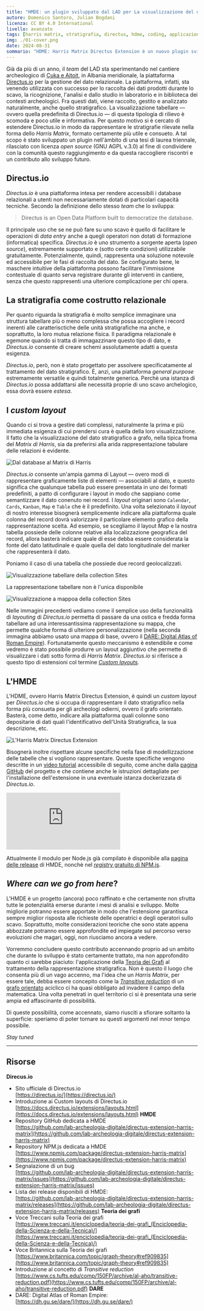 ```yaml
---
title: "HMDE: un plugin sviluppato dal LAD per La visualizzazione del dato stratigrafico"
autore: Domenico Santoro, Julian Bogdani
licenza: CC BY 4.0 International
livello: avanzato
tags: [harris matrix, stratigrafia, directus, hdme, coding, applicazioni web, tutorial]
img: ./01-cover.png
date: 2024-08-31
sommario: "HDME: Harris Matrix Directus Extension è un nuovo plugin sviluppato dal LAD per la costruzione e visualizzazione interattiva di Matrix di Harris all'interno di banche dati relazionali realizzate con la piattaforma Directus.io. Il plugin è stato testato con successonella documentazione degli scavi del LAD A Çuka e Ajtoit (Albania), dove da più di u anno sta venendo sperimentando Directus.io."
---
```



Già da più di un anno, il _team_ del LAD sta sperimentando nel cantiere archeologico di [Çuka e Ajtoit](https://lad.saras.uniroma1.it/ricerca/missione-archeologica-sapienza-a-cuka-e-ajtoit-albania/), in Albania meridionale, la piattaforma [Directus.io](https://directus.io) per la gestione del dato relazionale. La piattaforma, infatti, sta venendo utilizzata con successo per lo raccolta dei dati prodotti durante lo scavo, la ricognizione, l'analisi e dallo studio in laboratorio e in biblioteca dei contesti archeologici. Fra questi dati, viene raccolto, gestito e analizzato naturalmente, anche quello stratigrafico. La visualizzazione tabellare  — ovvero quella predefinita di Directus.io — di questa tipologia di rilievo è scomoda e poco utile e informativa. Per questo motivo si è cercato di estendere Directus.io in modo da rappresentare le stratigrafie rilevate nella forma dello *Harris Matrix*, formato certamente più utile e consueto. A tal scopo è stato sviluppato un plugin nell'àmbito di una tesi di laurea triennale, rilasciato con licenza _open source_ (GNU AGPL v.3.0) al fine di condividere con la comunità questo raggiungimento e da questa raccogliere riscontri e un contributo allo sviluppo futuro.


## Directus.io

*Directus.io* è una piattaforma intesa per rendere accessibili i database relazionali a utenti non necessariamente dotati di particolari capacità tecniche. Secondo la definizione dello stesso _team_ che lo sviluppa:

> Directus is an Open Data Platform built to democratize the database.

Il principale uso che se ne può fare su uno scavo è quello di facilitare le operazioni di *data entry* anche a quegli operatori non dotati di formazione (informatica) specifica. _Directus.io_ è uno strumento a sorgente aperta (_open source_), estremamente supportato e (sotto certe condizioni) utilizzabile gratuitamente. Potenzialmente, quindi, rappresenta una soluzione notevole ed accessibile per le fasi di raccolta del dato. Se configurato bene, le maschere intuitive della piattaforma possono facilitare l'immissione contestuale di quanto serva registrare durante gli interventi in cantiere, senza che questo rappresenti una ulteriore complicazione per chi opera.

## La stratigrafia come costrutto relazionale

Per quanto riguarda la stratigrafia è molto semplice immaginare una struttura tabellare più o meno complessa che possa accogliere i record inerenti alle caratterisctiche delle unità stratigrafiche ma anche, e soprattutto, la loro mutua relazione fisica. Il paradigma relazionale è egemone quando si tratta di immagazzinare questo tipo di dato, e _Directus.io_ consente di creare schemi assolutamente adatti a questa esigenza.

_Directus.io_, però, non è stato progettato per assolvere specificatamente al trattamento del dato stratigrafico. È, anzi, una piattaforma _general purpose_ estremamente versatile e quindi totalmente generica. Perchè una istanza di _Directus.io_ possa addattarsi alle necessità proprie di uno scavo archelogico, essa dovrà essere _estesa_.


## I _custom layout_

Quando ci si trova a gestire dati complessi, naturalmente la prima e più immediata esigenza di cui prendersi cura è quella della loro visualizzazione. Il fatto che la visualizzazione del dato stratigrafico a grafo, nella tipica froma del *Matrix di Harris*, sia da preferirsi alla arida rappresentazione tabulare delle relazioni è evidente. 

![Dal database al Matrix di Harris](02-dbhm.png "Dal database al Matrix di Harris")

_Directus.io_ consente un'ampia gamma di Layout — overo modi di rappresentare graficamente liste di elementi — associabili al dato, e questo significa che qualunque tabella può essere presentata in uno dei formati predefiniti, a patto di configurare i layout in modo che sappiano come semantizzare il dato conenuto nei record. I _layout_ originari sono `Calendar`, `Cards`, `Kanban`, `Map` e `Table` che è il predefinito. Una volta selezionato il _layout_ di nostro interesse bisognerà semplicemente indicare alla piattaforma quale colonna del record dovrà valorizzare il particolare elemento grafico della rappresentazione scelta. Ad esempio, se scegliamo il layout *Map* e la nostra tabella possiede delle colonne relative alla localizzazione geografica del record, allora basterà indicare quale di esse debba essere considerata la fonte del dato latitudinale e quale quella del dato longitudinale del marker che rappresenterà il dato.


Poniamo il caso di una tabella che possiede due record geolocalizzati. 

![Visualizzazione tabellare della collection Sites](03-tabcoords.png "Visualizzazione tabellare della collection Sites")

La rappresentazione tabellare non è l'unica disponibile

![Visualizzazione a mappoa della collection Sites](04-mapcoords.jpg "Visualizzazione a mappoa della collection Sites")


Nelle immagini precedenti vediamo come il semplice uso della funzionalità di _layouting_ di _Directus.io_ permetta di passare da una ostica e fredda forma tabellare ad una interessantissima rappresentazione su mappa, che permette qualche forma di ulteriore personalizzazione (nella seconda immagina abbiamo usato una mappa di base, ovvero il [DARE: Digital Atlas of Roman Empire](https://dh.gu.se/dare/)). Fortunatamente questo meccanismo è estendibile e come vedremo è stato possibile produrre un layout aggiuntivo che permette di visualizzare i dati sotto forma di _Harris Matrix_. _Directus.io_ si riferisce a questo tipo di estensioni col termine _[Custom layouts](https://docs.directus.io/extensions/layouts.html)_.

## L'HMDE

L'HDME, ovvero Harris Matrix Directus Extension, è quindi un _custom layout_ per _Directus.io_  che si occupa di rappresentare il dato stratigrafico nella forma più consueta per gli archeologi odierni, ovvero il grafo orientato. Basterà, come detto, indicare alla piattaforma quali colonne sono depositarie di dati quali l'identificativo dell'Unità Stratigrafica, la sua descrizione, etc.

![L'Harris Matrix Directus Extension](05-hmde.png "L'Harris Matrix Directus Extension")

Bisognerà inoltre rispettare alcune specifiche nella fase di modellizzazione delle tabelle che si vogliono rappresentare. Queste specifiche vengono descritte in un [video tutorial](https://youtu.be/yEDQMQqO87I?si=cLKAWpcfR4NtguwU) accessibile di seguito, come anche dalla [pagina GitHub](https://github.com/lab-archeologia-digitale/directus-extension-harris-matrix) del progetto e che contiene anche le istruzioni dettagliate per l'installazione dell'estensione in una eventuale istanza dockerizzata di _Directus.io_.

<div class="ratio ratio-16x9 my-5">
  <iframe src="https://www.youtube.com/embed/yEDQMQqO87I?si=-mzL63fyRVUMVFVK" title="YouTube video player" frameborder="0" allow="accelerometer; autoplay; clipboard-write; encrypted-media; gyroscope; picture-in-picture; web-share" referrerpolicy="strict-origin-when-cross-origin" allowfullscreen></iframe>
</div>


Attualmente il modulo per Node.js già compilato è disponibile alla [pagina delle release](https://github.com/lab-archeologia-digitale/directus-extension-harris-matrix/releases) di HMDE, nonchè nel [*registry* gratuito di NPM.js](https://www.npmjs.com/package/directus-extension-harris-matrix). 

## _Where can we go from here_?

L'HMDE è un progetto (ancora) poco raffinato e che certamente non sfrutta tutte le potenzialità emerse durante i mesi di analisi e sviluppo. Molte migliorie potranno essere apportate in modo che l'estensione garantisca sempre miglior risposta alle richieste delle operatrici e degli operatori sullo scavo. Soprattutto, molte considerazioni teoriche che sono state appena abbozzate potranno essere approfondite ed impiegate sul percorso verso evoluzioni che magari, oggi, non riusciamo ancora a vedere.

Vorremmo concludere questo contributo accennando proprio ad un ambito che durante lo sviluppo è stato certamente trattato, ma non approfondito quanto ci sarebbe piaciuto: l'applicazione della [Teoria dei Grafi](https://www.treccani.it/enciclopedia/teoria-dei-grafi_(Enciclopedia-della-Scienza-e-della-Tecnica)/) al trattamento della rappresentazione stratigrafica. Non è questo il luogo che consenta più di un vago accenno, ma l'idea che un *Harris Matrix*, per essere tale, debba essere concepito come la _[Transitive reduction](https://www.cs.tufts.edu/comp/150FP/archive/al-aho/transitive-reduction.pdf)_ di un [grafo orientato](https://www.britannica.com/topic/graph-theory#ref909835) aciclico ci ha quasi obbligato ad invadere il campo della matematica. Una volta penetrati in quel territorio ci si è presentata una serie ampia ed affascinante di possibilità. 

Di queste possibilità, come accennato, siamo riusciti a sfiorare soltanto la superficie: speriamo di poter tornare su questi argomenti nel mnor tempo possibile.

*Stay tuned* 

---

## Risorse
**Direcus.io**
- Sito ufficiale di Directus.io  
  [https://directus.io/](https://directus.io/)
- Introduzione ai Custom layouts di Directus.io  
  [https://docs.directus.io/extensions/layouts.html](https://docs.directus.io/extensions/layouts.html)
**HMDE**
- Repository GitHub dedicata a HMDE  
  [https://github.com/lab-archeologia-digitale/directus-extension-harris-matrix](https://github.com/lab-archeologia-digitale/directus-extension-harris-matrix)
- Repository NPM.js dedicata a HMDE  
  [https://www.npmjs.com/package/directus-extension-harris-matrix](https://www.npmjs.com/package/directus-extension-harris-matrix)
- Segnalazione di un bug  
  [https://github.com/lab-archeologia-digitale/directus-extension-harris-matrix/issues](https://github.com/lab-archeologia-digitale/directus-extension-harris-matrix/issues)
- Lista dei release disponibili di HMDE:  
  [https://github.com/lab-archeologia-digitale/directus-extension-harris-matrix/releases](https://github.com/lab-archeologia-digitale/directus-extension-harris-matrix/releases)
**Teoria dei grafi**
- Voce Treccani sulla Teoria dei grafi  
  [https://www.treccani.it/enciclopedia/teoria-dei-grafi_(Enciclopedia-della-Scienza-e-della-Tecnica)/](https://www.treccani.it/enciclopedia/teoria-dei-grafi_(Enciclopedia-della-Scienza-e-della-Tecnica)/)
- Voce Britannica sulla Teoria dei grafi  
  [https://www.britannica.com/topic/graph-theory#ref909835](https://www.britannica.com/topic/graph-theory#ref909835)
- Introduzione al concetto di _Transitive reduction_  
  [https://www.cs.tufts.edu/comp/150FP/archive/al-aho/transitive-reduction.pdf](https://www.cs.tufts.edu/comp/150FP/archive/al-aho/transitive-reduction.pdf)
**DARE**
- DARE: Digital Atlas of Roman Empire:  
  [https://dh.gu.se/dare/](https://dh.gu.se/dare/)